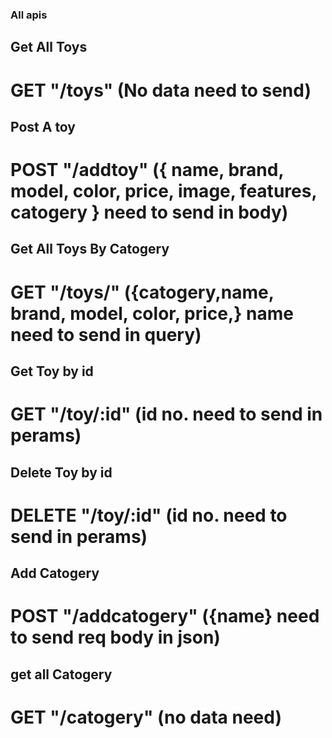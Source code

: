 ### All apis

## Get All Toys

# GET "/toys" (No data need to send)

## Post A toy

# POST "/addtoy" ({ name, brand, model, color, price, image, features, catogery } need to send in body)

## Get All Toys By Catogery

# GET "/toys/" ({catogery,name, brand, model, color, price,} name need to send in query)

## Get Toy by id

# GET "/toy/:id" (id no. need to send in perams)

## Delete Toy by id

# DELETE "/toy/:id" (id no. need to send in perams)

## Add Catogery

# POST "/addcatogery" ({name} need to send req body in json)

## get all Catogery

# GET "/catogery" (no data need)
